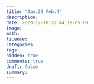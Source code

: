 ```yaml
---
title: "Jan.29 Feb.4"
description: 
date: 2023-12-10T22:44:19-05:00
image: 
math:
license: 
categories:
tags:
hidden: true
comments: true
draft: false
summary:
---
```


